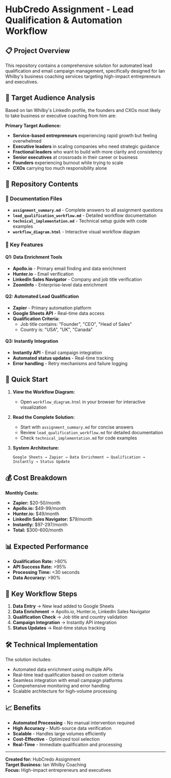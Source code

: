 # HubCredo Assignment - Lead Qualification & Automation Workflow

## 📋 Project Overview

This repository contains a comprehensive solution for automated lead qualification and email campaign management, specifically designed for Ian Whilby's business coaching services targeting high-impact entrepreneurs and executives.

## 🎯 Target Audience Analysis

Based on Ian Whilby's LinkedIn profile, the founders and CXOs most likely to take business or executive coaching from him are:

**Primary Target Audience:**
- **Service-based entrepreneurs** experiencing rapid growth but feeling overwhelmed
- **Executive leaders** in scaling companies who need strategic guidance  
- **Fractional leaders** who want to build with more clarity and consistency
- **Senior executives** at crossroads in their career or business
- **Founders** experiencing burnout while trying to scale
- **CXOs** carrying too much responsibility alone

## 📁 Repository Contents

### 📄 Documentation Files
- **`assignment_summary.md`** - Complete answers to all assignment questions
- **`lead_qualification_workflow.md`** - Detailed workflow documentation
- **`technical_implementation.md`** - Technical setup guide with code examples
- **`workflow_diagram.html`** - Interactive visual workflow diagram

### 🔧 Key Features

#### Q1: Data Enrichment Tools
- **Apollo.io** - Primary email finding and data enrichment
- **Hunter.io** - Email verification
- **LinkedIn Sales Navigator** - Company and job title verification
- **ZoomInfo** - Enterprise-level data enrichment

#### Q2: Automated Lead Qualification
- **Zapier** - Primary automation platform
- **Google Sheets API** - Real-time data access
- **Qualification Criteria:**
  - Job title contains: "Founder", "CEO", "Head of Sales"
  - Country is: "USA", "UK", "Canada"

#### Q3: Instantly Integration
- **Instantly API** - Email campaign integration
- **Automated status updates** - Real-time tracking
- **Error handling** - Retry mechanisms and failure logging

## 🚀 Quick Start

1. **View the Workflow Diagram:**
   - Open `workflow_diagram.html` in your browser for interactive visualization

2. **Read the Complete Solution:**
   - Start with `assignment_summary.md` for concise answers
   - Review `lead_qualification_workflow.md` for detailed documentation
   - Check `technical_implementation.md` for code examples

3. **System Architecture:**
   ```
   Google Sheets → Zapier → Data Enrichment → Qualification → Instantly → Status Update
   ```

## 💰 Cost Breakdown

**Monthly Costs:**
- **Zapier:** $20-50/month
- **Apollo.io:** $49-99/month
- **Hunter.io:** $49/month
- **LinkedIn Sales Navigator:** $79/month
- **Instantly:** $97-297/month
- **Total:** $300-600/month

## 📊 Expected Performance

- **Qualification Rate:** >80%
- **API Success Rate:** >95%
- **Processing Time:** <30 seconds
- **Data Accuracy:** >90%

## 🔗 Key Workflow Steps

1. **Data Entry** → New lead added to Google Sheets
2. **Data Enrichment** → Apollo.io, Hunter.io, LinkedIn Sales Navigator
3. **Qualification Check** → Job title and country validation
4. **Campaign Integration** → Instantly API integration
5. **Status Updates** → Real-time status tracking

## 🛠️ Technical Implementation

The solution includes:
- Automated data enrichment using multiple APIs
- Real-time lead qualification based on custom criteria
- Seamless integration with email campaign platforms
- Comprehensive monitoring and error handling
- Scalable architecture for high-volume processing

## 📈 Benefits

- **Automated Processing** - No manual intervention required
- **High Accuracy** - Multi-source data verification
- **Scalable** - Handles large volumes efficiently
- **Cost-Effective** - Optimized tool selection
- **Real-Time** - Immediate qualification and processing

---

**Created for:** HubCredo Assignment  
**Target Business:** Ian Whilby Coaching  
**Focus:** High-impact entrepreneurs and executives 